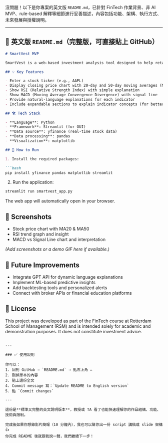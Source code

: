 沒問題！以下是你專案的英文版 `README.md`，已針對 FinTech 作業背景、非 AI MVP、rule-based 解釋等細節進行妥善描述，內容包括功能、架構、執行方式、未來發展與授權說明。

---

## 📄 英文版 `README.md`（完整版，可直接貼上 GitHub）

````markdown
# SmartVest MVP

SmartVest is a web-based investment analysis tool designed to help retail investors interpret technical indicators through clean visualizations and natural-language explanations.

## 💡 Key Features

- Enter a stock ticker (e.g., AAPL)
- Display closing price chart with 20-day and 50-day moving averages (MA20 & MA50)
- Show RSI (Relative Strength Index) with simple explanation
- Show MACD (Moving Average Convergence Divergence) with signal line
- Provide natural-language explanations for each indicator
- Include expandable sections to explain indicator concepts (for better UX)

## 🛠 Tech Stack

- **Language**: Python
- **Framework**: Streamlit (for GUI)
- **Data source**: yfinance (real-time stock data)
- **Data processing**: pandas
- **Visualization**: matplotlib

## 🚀 How to Run

1. Install the required packages:

```bash
pip install yfinance pandas matplotlib streamlit
````

2. Run the application:

```bash
streamlit run smartvest_app.py
```

The web app will automatically open in your browser.

## 📸 Screenshots

* Stock price chart with MA20 & MA50
* RSI trend graph and insight
* MACD vs Signal Line chart and interpretation

*(Add screenshots or a demo GIF here if available.)*

## 🧭 Future Improvements

* Integrate GPT API for dynamic language explanations
* Implement ML-based predictive insights
* Add backtesting tools and personalized alerts
* Connect with broker APIs or financial education platforms

## 📄 License

This project was developed as part of the FinTech course at Rotterdam School of Management (RSM) and is intended solely for academic and demonstration purposes.
It does not constitute investment advice.

```

---

### ✅ 使用說明

你可以：
1. 回到 GitHub → `README.md` → 點右上角 ✏️
2. 刪掉原本的內容
3. 貼上這份全文
4. Commit message 寫：`Update README to English version`
5. 點 `Commit changes`

---

這份是**標準又完整的英文說明版本**，教授或 TA 看了也能快速理解你的作品結構、功能、技術與限制。

完成後如果你想錄影片簡報（10 分鐘內），我也可以幫你出一份 script 講稿或 slide 架構 👍  
你完成 README 後就跟我說一聲，我們繼續下一步！
```

